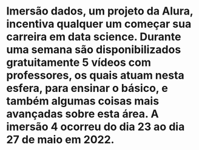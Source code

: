 # Imersão dados, um projeto da Alura, incentiva qualquer um começar sua carreira em data science. Durante uma semana são disponibilizados gratuitamente 5 vídeos com professores, os quais atuam nesta esfera, para ensinar o básico, e também algumas coisas mais avançadas sobre esta área. A imersão 4 ocorreu do dia 23 ao dia 27 de maio em 2022.
